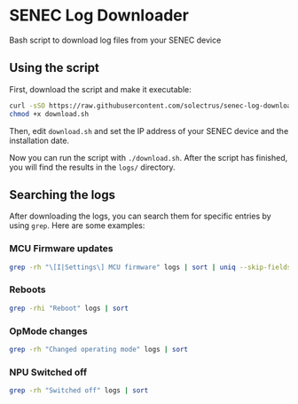 # SENEC Log Downloader

Bash script to download log files from your SENEC device

## Using the script

First, download the script and make it executable:

```bash
curl -sSO https://raw.githubusercontent.com/solectrus/senec-log-downloader/main/download.sh
chmod +x download.sh
```

Then, edit `download.sh` and set the IP address of your SENEC device and the installation date.

Now you can run the script with `./download.sh`. After the script has finished, you will find the results in the `logs/` directory.

## Searching the logs

After downloading the logs, you can search them for specific entries by using `grep`. Here are some examples:

### MCU Firmware updates

```bash
grep -rh "\[I|Settings\] MCU firmware" logs | sort | uniq --skip-fields=2
```

### Reboots

```bash
grep -rhi "Reboot" logs | sort
```

### OpMode changes

```bash
grep -rh "Changed operating mode" logs | sort
```

### NPU Switched off

```bash
grep -rh "Switched off" logs | sort
```
